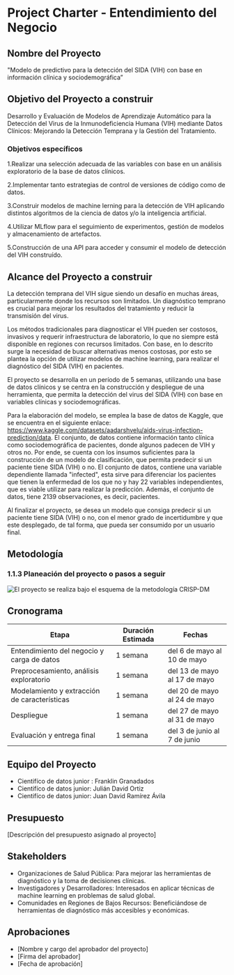 # Project Charter - Entendimiento del Negocio

## Nombre del Proyecto

"Modelo de predictivo para la detección del SIDA (VIH) con base en información clínica y sociodemográfica”

## Objetivo del Proyecto a construir

Desarrollo y Evaluación de Modelos de Aprendizaje Automático para la Detección del Virus de la Inmunodeficiencia Humana (VIH) mediante Datos Clínicos: Mejorando la Detección Temprana y la Gestión del Tratamiento.

### Objetivos específicos

1.Realizar una selección adecuada de las variables con base en un análisis exploratorio de la base de datos clínicos. 

2.Implementar tanto estrategias de control de versiones de código como de datos.

3.Construir modelos de machine lerning para la detección de VIH aplicando distintos algoritmos de la ciencia de datos y/o la inteligencia artificial. 

4.Utilizar MLflow para el seguimiento de experimentos, gestión de modelos y almacenamiento de artefactos.

5.Construcción de una API para acceder y consumir el modelo de detección del VIH construído. 


## Alcance del Proyecto a construir

La detección temprana del VIH sigue siendo un desafío en muchas áreas, particularmente donde los recursos son limitados. Un diagnóstico temprano es crucial para mejorar los resultados del tratamiento y reducir la transmisión del virus.

Los métodos tradicionales para diagnosticar el VIH pueden ser costosos, invasivos y requerir infraestructura de laboratorio, lo que no siempre está disponible en regiones con recursos limitados. Con base, en lo descrito surge la necesidad de buscar alternativas menos costosas, por esto se plantea la opción de utilizar modelos de machine learning, para realizar el diagnóstico del SIDA (VIH) en pacientes.

El proyecto se desarrolla en un período de 5 semanas, utilizando una base de datos clínicos y se centra en la construcción y despliegue de una herramienta, que permita la detección del virus del SIDA (VIH) con base en variables clínicas y sociodemográficas.  

Para la elaboración del modelo, se emplea la base de datos de Kaggle, que se encuentra en el siguiente enlace: https://www.kaggle.com/datasets/aadarshvelu/aids-virus-infection-prediction/data. El conjunto, de datos contiene información tanto clínica como sociodemográfica de pacientes, donde algunos padecen de VIH y otros no. Por ende, se cuenta con los insumos suficientes para la construcción de un modelo de clasificación, que permita predecir si un paciente tiene SIDA (VIH) o no. El conjunto de datos, contiene una variable dependiente llamada "infected", esta sirve para diferenciar los pacientes que tienen la enfermedad de los que no y hay 22 variables independientes, que es viable utilizar para realizar la predicción. Además, el conjunto de datos, tiene 2139 observaciones, es decir, pacientes. 

Al finalizar el proyecto, se desea un modelo que consiga predecir si un paciente tiene SIDA (VIH) o no, con el menor grado de incertidumbre y que este desplegado, de tal forma, que pueda ser consumido por un usuario final. 

## Metodología

### 1.1.3 Planeación del proyecto o pasos a seguir


![El proyecto se realiza bajo el esquema de la metodología CRISP-DM](https://es.wikipedia.org/wiki/Cross_Industry_Standard_Process_for_Data_Mining#/media/Archivo:CRISP-DM_Process_Diagram.png)






## Cronograma

| Etapa | Duración Estimada | Fechas |
|------|---------|-------|
| Entendimiento del negocio y carga de datos | 1 semana | del 6 de mayo al 10 de mayo |
| Preprocesamiento, análisis exploratorio | 1 semana | del 13 de mayo al 17 de mayo |
| Modelamiento y extracción de características | 1 semana | del 20 de mayo al 24 de mayo |
| Despliegue | 1 semana | del 27 de mayo al 31 de mayo |
| Evaluación y entrega final | 1 semana | del 3 de junio al 7 de junio |



## Equipo del Proyecto

- Cientifíco de datos junior : Franklin Granadados 
- Cientifíco de datos junior: Julián David Ortiz 
- Cientifíco de datos junior: Juan David Ramírez Ávila 

## Presupuesto

[Descripción del presupuesto asignado al proyecto]

## Stakeholders

- Organizaciones de Salud Pública: Para mejorar las herramientas de diagnóstico y la toma de decisiones clínicas.
- Investigadores y Desarrolladores: Interesados en aplicar técnicas de machine learning en problemas de salud global.
- Comunidades en Regiones de Bajos Recursos: Beneficiándose de herramientas de diagnóstico más accesibles y económicas.

## Aprobaciones

- [Nombre y cargo del aprobador del proyecto]
- [Firma del aprobador]
- [Fecha de aprobación]
